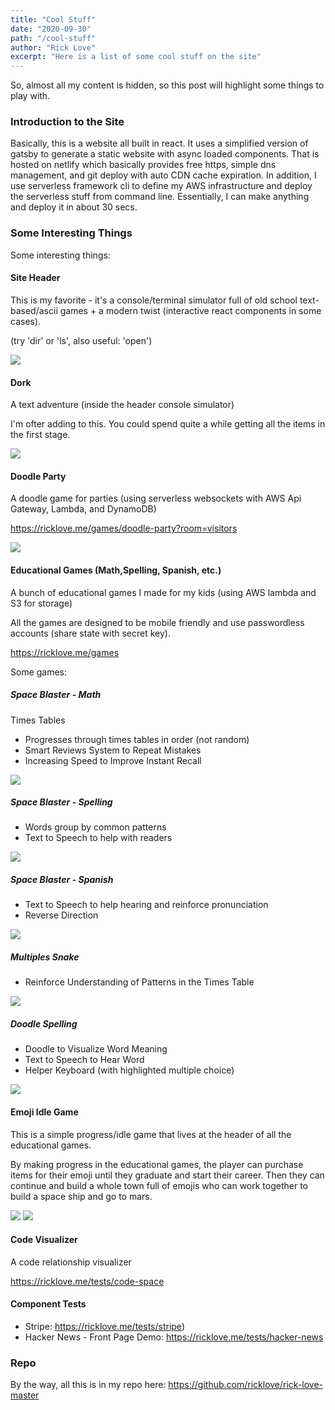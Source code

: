 ```yaml
---
title: "Cool Stuff"
date: "2020-09-30"
path: "/cool-stuff"
author: "Rick Love"
excerpt: "Here is a list of some cool stuff on the site"
---
```


So, almost all my content is hidden, so this post will highlight some things to play with.


### Introduction to the Site

Basically, this is a website all built in react. It uses a simplified version of gatsby to generate a static website with async loaded components. That is hosted on netlify which basically provides free https, simple dns management, and git deploy with auto CDN cache expiration. In addition, I use serverless framework cli to define my AWS infrastructure and deploy the serverless stuff from command line. Essentially, I can make anything and deploy it in about 30 secs.


### Some Interesting Things

Some interesting things:

#### Site Header

This is my favorite - it's a console/terminal simulator full of old school text-based/ascii games + a modern twist (interactive react components in some cases).

(try 'dir' or 'ls', also useful: 'open')

![](2020-09-30-console.png)

#### Dork

A text adventure (inside the header console simulator)

I'm ofter adding to this. You could spend quite a while getting all the items in the first stage.

![](2020-09-30-dork.png)

#### Doodle Party

A doodle game for parties (using serverless websockets with AWS Api Gateway, Lambda, and DynamoDB)

https://ricklove.me/games/doodle-party?room=visitors

![](2020-09-30-doodle-party.png)

#### Educational Games (Math,Spelling, Spanish, etc.)

A bunch of educational games I made for my kids (using AWS lambda and S3 for storage)

All the games are designed to be mobile friendly and use passwordless accounts (share state with secret key).

https://ricklove.me/games

Some games:

##### Space Blaster - Math

Times Tables 

- Progresses through times tables in order (not random)
- Smart Reviews System to Repeat Mistakes
- Increasing Speed to Improve Instant Recall

![](2020-09-30-space-blast-math.png)

##### Space Blaster - Spelling

- Words group by common patterns
- Text to Speech to help with readers

![](2020-09-30-space-blaster-spelling.png)

##### Space Blaster - Spanish

- Text to Speech to help hearing and reinforce pronunciation
- Reverse Direction

![](2020-09-30-space-blast-spanish.png)

##### Multiples Snake

- Reinforce Understanding of Patterns in the Times Table

![](2020-09-30-multiples-snake.png)

##### Doodle Spelling

- Doodle to Visualize Word Meaning
- Text to Speech to Hear Word
- Helper Keyboard (with highlighted multiple choice)

![](2020-09-30-doodle-spelling.png)


#### Emoji Idle Game

This is a simple progress/idle game that lives at the header of all the educational games.

By making progress in the educational games, the player can purchase items for their emoji until they graduate and start their career. Then they can continue and build a whole town full of emojis who can work together to build a space ship and go to mars.

![](2020-09-30-emoji-idle.png)
![](2020-09-30-emoji-idle-space-blast.png)


#### Code Visualizer

A code relationship visualizer

https://ricklove.me/tests/code-space

#### Component Tests

- Stripe: https://ricklove.me/tests/stripe)
- Hacker News - Front Page Demo: https://ricklove.me/tests/hacker-news


### Repo

By the way, all this is in my repo here: https://github.com/ricklove/rick-love-master